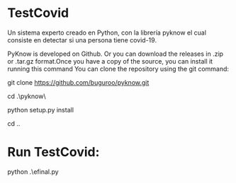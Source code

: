 # TestCovid
Un sistema experto creado en Python, con la librería pyknow el cual consiste en detectar si una persona tiene covid-19.

PyKnow is developed on Github.
Or you can download the releases in .zip or .tar.gz format.Once you have a copy of the source, you can install it running this command
You can clone the repository using the git command:

git clone https://github.com/buguroo/pyknow.git

cd .\pyknow\

python setup.py install

cd ..

# Run TestCovid:

python .\efinal.py
